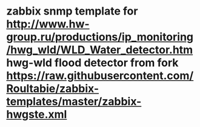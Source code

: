 # zabbix snmp template for http://www.hw-group.ru/productions/ip_monitoring/hwg_wld/WLD_Water_detector.htm hwg-wld flood detector from fork https://raw.githubusercontent.com/Roultabie/zabbix-templates/master/zabbix-hwgste.xml
